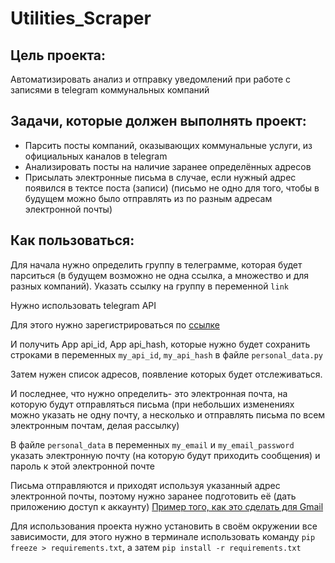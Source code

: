 # Utilities_Scraper

## Цель проекта:
Автоматизировать анализ и отправку уведомлений при работе с записями в telegram коммунальных компаний

## Задачи, которые должен выполнять проект:
- Парсить посты компаний, оказывающих коммунальные услуги, из официальных каналов в telegram
- Анализировать посты на наличие заранее определённых адресов
- Присылать электронные письма в случае, если нужный адрес появился в тектсе поста (записи)
  (письмо не одно для того, чтобы в будущем можно было отправлять из по разным адресам электронной почты)

## Как пользоваться:
Для начала нужно определить группу в телеграмме, которая будет парситься (в будущем возможно не одна ссылка, а множество и для разных компаний).
Указать ссылку на группу в переменной `link`

Нужно использовать telegram API

Для этого нужно зарегистрироваться по [ссылке](https://my.telegram.org/apps)

И получить App api_id, App api_hash, которые нужно будет сохранить строками в переменных `my_api_id`, `my_api_hash` в файле `personal_data.py`


Затем нужен список адресов, появление которых будет отслеживаться.

И последнее, что нужно определить- это электронная почта, на которую будут отправляться письма 
(при небольших изменениях можно указать не одну почту, а несколько и отправлять письма по всем электронным почтам, делая рассылку)

В файле `personal_data` в переменных `my_email` и `my_email_password` указать электронную почту (на которую будут приходить сообщения)
и пароль к этой электронной почте

Письма отправляются и приходят используя указанный адрес электронной почты, поэтому нужно заранее подготовить её (дать приложению доступ к аккаунту)
[Пример того, как это сделать для Gmail](https://habr.com/ru/articles/675130/)

Для использования проекта нужно установить в своём окружении все зависимости,
для этого нужно в терминале использовать команду `pip freeze > requirements.txt`, а затем `pip install -r requirements.txt`
